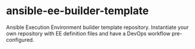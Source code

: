 # ansible-ee-builder-template
Ansible Execution Environment builder template repository. Instantiate your own repository with EE definition files and have a DevOps workflow pre-configured.
